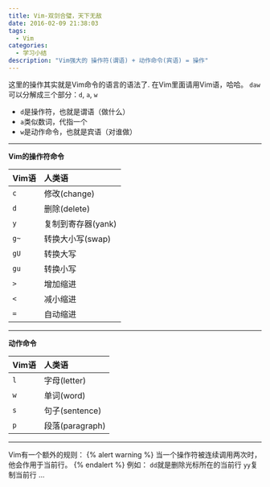 ```yaml
---
title: Vim-双剑合璧，天下无敌
date: 2016-02-09 21:38:03
tags:
  - Vim
categories:
  - 学习小结
description: "Vim强大的 操作符(谓语) + 动作命令(宾语) = 操作"
---
```

这里的操作其实就是Vim命令的语言的语法了.
在Vim里面请用Vim语，哈哈。
`daw`可以分解成三个部分：`d`, `a`, `w`
- `d`是操作符，也就是谓语（做什么）
- `a`类似数词，代指一个
- `w`是动作命令，也就是宾语（对谁做）

---
**Vim的操作符命令**

|Vim语          | 人类语            |
|:--------------|:------------      |
|`c`            | 修改(change)      |
|`d`            | 删除(delete)      |
|`y`            | 复制到寄存器(yank)|
|`g~`           | 转换大小写(swap)  |
|`gU`           | 转换大写          |
|`gu`           | 转换小写          |
|`>`            | 增加缩进          |
|`<`            | 减小缩进          |
|`=`            | 自动缩进          |

<!-- more -->

---
**动作命令**

|Vim语          | 人类语            |
|:--------------|:------------      |
|`l`            | 字母(letter)      |
|`w`            | 单词(word)        |
|`s`            | 句子(sentence)    |
|`p`            | 段落(paragraph)   |

---
Vim有一个额外的规则：
{% alert warning %}
当一个操作符被连续调用两次时，他会作用于当前行。
{% endalert %}
例如：
`dd`就是删除光标所在的当前行
`yy`复制当前行
...

